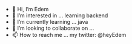 - 👋 Hi, I’m Edem 
- 👀 I’m interested in ... learning backend 
- 🌱 I’m currently learning ... java 
- 💞️ I’m looking to collaborate on ...
- 📫 How to reach me ... my twitter: @heyEdem
<!---
heyEdem/heyEdem is a ✨ special ✨ repository because its `README.md` (this file) appears on your GitHub profile.
You can click the Preview link to take a look at your changes.
--->
